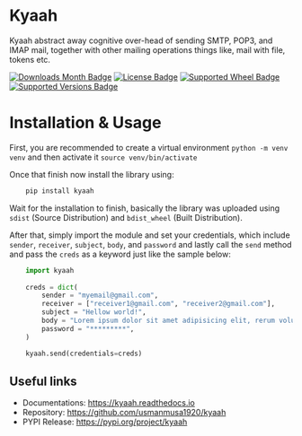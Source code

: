 # Kyaah

Kyaah abstract away cognitive over-head of sending SMTP, POP3, and IMAP mail, together with other mailing operations things like, mail with file, tokens etc.

[![Downloads Month Badge](https://static.pepy.tech/badge/kyaah/month)](https://pypi.org/project/kyaah)
[![License Badge](https://img.shields.io/pypi/l/kyaah.svg)](https://pypi.org/project/kyaah)
[![Supported Wheel Badge](https://img.shields.io/pypi/wheel/kyaah.svg)](https://pypi.org/project/kyaah)
[![Supported Versions Badge](https://img.shields.io/pypi/pyversions/kyaah.svg)](https://pypi.org/project/kyaah)

# Installation & Usage

First, you are recommended to create a virtual environment `python -m venv venv` and then activate it `source venv/bin/activate`

Once that finish now install the library using:

```sh
    pip install kyaah
```

Wait for the installation to finish, basically the library was uploaded using `sdist` (Source Distribution) and `bdist_wheel` (Built Distribution).

After that, simply import the module and set your credentials, which include `sender`, `receiver`, `subject`, `body`, and `password` and lastly call the `send` method and pass the `creds` as a keyword just like the sample below:

```python
    import kyaah
        
    creds = dict(
        sender = "myemail@gmail.com",
        receiver = ["receiver1@gmail.com", "receiver2@gmail.com"],
        subject = "Hellow world!",
        body = "Lorem ipsum dolor sit amet adipisicing elit, rerum voluptate ipsum volupt.",
        password = "*********",
    )

    kyaah.send(credentials=creds)
```

## Useful links

-   Documentations: https://kyaah.readthedocs.io
-   Repository: https://github.com/usmanmusa1920/kyaah
-   PYPI Release: https://pypi.org/project/kyaah
